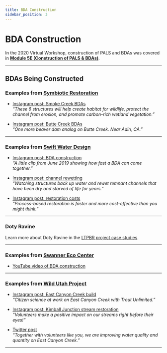 ```yaml
---
title: BDA Construction
sidebar_position: 3
---
```


# BDA Construction

In the 2020 Virtual Workshop, construction of PALS and BDAs was covered in [**Module 5E (Construction of PALS & BDAs)**](/workshops/2020/SGI/Modules/module5#e-construction-of-pals--bdas).

---

## BDAs Being Constructed

### Examples from [Symbiotic Restoration](https://www.symbioticrestoration.com)

- [Instagram post: Smoke Creek BDAs](https://www.instagram.com/p/B47rqt6pLlu/)  
  *“These 6 structures will help create habitat for wildlife, protect the channel from erosion, and promote carbon-rich wetland vegetation.”*

- [Instagram post: Butte Creek BDAs](https://www.instagram.com/p/B-DrAk8pgEC/)  
  *“One more beaver dam analog on Butte Creek. Near Adin, CA.”*

---

### Examples from [Swift Water Design](http://www.swiftwaterdesign.com)

- [Instagram post: BDA construction](https://www.instagram.com/p/CFaCG3wA1zV/)  
  *“A little clip from June 2019 showing how fast a BDA can come together.”*

- [Instagram post: channel rewetting](https://www.instagram.com/p/CFqhQIjlzoQ/)  
  *“Watching structures back up water and rewet remnant channels that have been dry and starved of life for years.”*

- [Instagram post: restoration costs](https://www.instagram.com/p/CF1XtVWAxhk/)  
  *“Process-based restoration is faster and more cost-effective than you might think.”*

---

### Doty Ravine

Learn more about Doty Ravine in the [LTPBR project case studies](http://lowtechpbr.restoration.usu.edu/resources/casestudies/ltpbr_projects.html#Doty-ravine).

---

### Examples from [Swanner Eco Center](https://www.swanerecocenter.org)

- [YouTube video of BDA construction](https://www.youtube.com/watch?v=22yiUAGfxTs)

---

### Examples from [Wild Utah Project](https://wildutahproject.org)

- [Instagram post: East Canyon Creek build](https://www.instagram.com/p/BpFy2FNFIme/)  
  *“Citizen science at work on East Canyon Creek with Trout Unlimited.”*

- [Instagram post: Kimball Junction stream restoration](https://www.instagram.com/p/B2zTvdYhYid/)  
  *“Volunteers make a positive impact on our streams right before their eyes!”*

- [Twitter post](https://twitter.com/wildutahproject/status/1182012966696144897)  
  *“Together with volunteers like you, we are improving water quality and quantity on East Canyon Creek.”*

---

